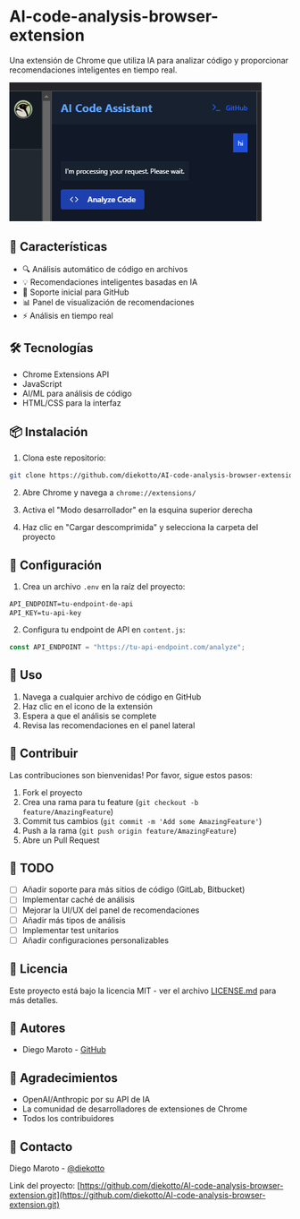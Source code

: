 # AI-code-analysis-browser-extension

Una extensión de Chrome que utiliza IA para analizar código y proporcionar recomendaciones inteligentes en tiempo real.

![Preview](preview.png)

## 🌟 Características

- 🔍 Análisis automático de código en archivos
- 💡 Recomendaciones inteligentes basadas en IA
- 🚀 Soporte inicial para GitHub
- 📊 Panel de visualización de recomendaciones
- ⚡ Análisis en tiempo real

## 🛠️ Tecnologías

- Chrome Extensions API
- JavaScript
- AI/ML para análisis de código
- HTML/CSS para la interfaz

## 📦 Instalación

1. Clona este repositorio:

```bash
git clone https://github.com/diekotto/AI-code-analysis-browser-extension.git
```

2. Abre Chrome y navega a `chrome://extensions/`

3. Activa el "Modo desarrollador" en la esquina superior derecha

4. Haz clic en "Cargar descomprimida" y selecciona la carpeta del proyecto

## 🔧 Configuración

1. Crea un archivo `.env` en la raíz del proyecto:

```
API_ENDPOINT=tu-endpoint-de-api
API_KEY=tu-api-key
```

2. Configura tu endpoint de API en `content.js`:

```javascript
const API_ENDPOINT = "https://tu-api-endpoint.com/analyze";
```

## 🚀 Uso

1. Navega a cualquier archivo de código en GitHub
2. Haz clic en el icono de la extensión
3. Espera a que el análisis se complete
4. Revisa las recomendaciones en el panel lateral

## 🤝 Contribuir

Las contribuciones son bienvenidas! Por favor, sigue estos pasos:

1. Fork el proyecto
2. Crea una rama para tu feature (`git checkout -b feature/AmazingFeature`)
3. Commit tus cambios (`git commit -m 'Add some AmazingFeature'`)
4. Push a la rama (`git push origin feature/AmazingFeature`)
5. Abre un Pull Request

## 📝 TODO

- [ ] Añadir soporte para más sitios de código (GitLab, Bitbucket)
- [ ] Implementar caché de análisis
- [ ] Mejorar la UI/UX del panel de recomendaciones
- [ ] Añadir más tipos de análisis
- [ ] Implementar test unitarios
- [ ] Añadir configuraciones personalizables

## 🔑 Licencia

Este proyecto está bajo la licencia MIT - ver el archivo [LICENSE.md](LICENSE.md) para más detalles.

## 👥 Autores

- Diego Maroto - [GitHub](https://github.com/diekotto)

## 🙏 Agradecimientos

- OpenAI/Anthropic por su API de IA
- La comunidad de desarrolladores de extensiones de Chrome
- Todos los contribuidores

## 📧 Contacto

Diego Maroto - [@diekotto](https://x.com/diekotto)

Link del proyecto: [https://github.com/diekotto/AI-code-analysis-browser-extension.git](https://github.com/diekotto/AI-code-analysis-browser-extension.git)

